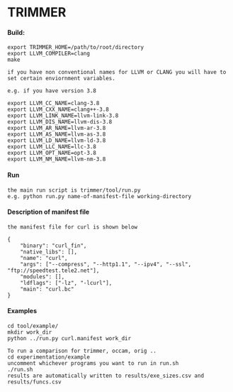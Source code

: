 # TRIMMER

#### Build:
      
    export TRIMMER_HOME=/path/to/root/directory
    export LLVM_COMPILER=clang
    make
    
    if you have non conventional names for LLVM or CLANG you will have to set certain enviornment variables.

    e.g. if you have version 3.8
    
    export LLVM_CC_NAME=clang-3.8
    export LLVM_CXX_NAME=clang++-3.8
    export LLVM_LINK_NAME=llvm-link-3.8
    export LLVM_DIS_NAME=llvm-dis-3.8
    export LLVM_AR_NAME=llvm-ar-3.8
    export LLVM_AS_NAME=llvm-as-3.8
    export LLVM_LD_NAME=llvm-ld-3.8
    export LLVM_LLC_NAME=llc-3.8
    export LLVM_OPT_NAME=opt-3.8
    export LLVM_NM_NAME=llvm-nm-3.8

#### Run
    
    the main run script is trimmer/tool/run.py
    e.g. python run.py name-of-manifest-file working-directory


#### Description of manifest file 
    
    the manifest file for curl is shown below

    {
        "binary": "curl_fin", 
        "native_libs": [], 
        "name": "curl", 
        "args": ["--compress", "--http1.1", "--ipv4", "--ssl", "ftp://speedtest.tele2.net"],
        "modules": [], 
        "ldflags": ["-lz", "-lcurl"], 
        "main": "curl.bc"
    }

#### Examples
     
    cd tool/example/
    mkdir work_dir
    python ../run.py curl.manifest work_dir      

    To run a comparison for trimmer, occam, orig ..
    cd experimentation/example
    uncomment whichever programs you want to run in run.sh
    ./run.sh
    results are automatically written to results/exe_sizes.csv and results/funcs.csv